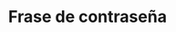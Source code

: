 ---
title: "Frase de contraseña"
permalink: /herramientas/frase-de-contrasena
redirect_to: /ciberseguridad/frase-de-contrasena
---